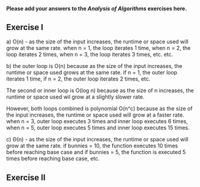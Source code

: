 #### Please add your answers to the ***Analysis of  Algorithms*** exercises here.

## Exercise I

a) O(n) - as the size of the input increases, the runtime or space used will grow at the same rate. when n = 1, the loop iterates 1 time, when n = 2, the loop iterates 2 times, when n = 3, the loop iterates 3 times, etc. etc.

b) 
the outer loop is O(n) because as the size of the input increases, the runtime or space used grows at the same rate. if n = 1, the outer loop iterates 1 time, if n = 2, the outer loop iterates 2 times, etc. 

The second or inner loop is O(log n) because as the size of n increases, the runtime or space used wil grow at a slightly slower rate. 

However, both loops combined is polynomial O(n^c) because as the size of the input increases, the runtime or space used will grow at a faster rate. when n = 3, outer loop executes 3 times and inner loop executes 6 times, when n = 5, outer loop executes 5 times and inner loop executes 15 times.

c) Θ(n) - as the size of the input increases, the runtime or space used will grow at the same rate. if bunnies = 10, the function executes 10 times before reaching base case and if bunnies = 5, the function  is executed 5 times before reaching base case, etc.

## Exercise II


